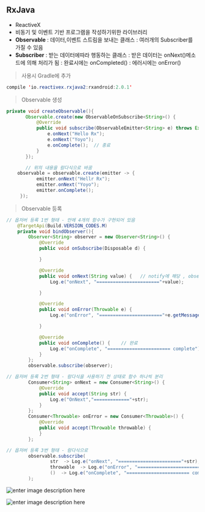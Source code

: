 ## RxJava
- ReactiveX
- 비동기 및 이벤트 기반 프로그램을 작성하기위한 라이브러리
- __Observable__
: 데이터,이벤트 스트림을 보내는 클래스
: 여러개의 Subscriber를 가질 수 있음
- __Subscriber__
: 받는 데이터에따라 행동하는 클래스
: 받은 데이터는 onNext()메소드에 의해 처리가 됨
: 완료시에는 onCompleted()
: 에러시에는 onError()

> 사용시 Gradle에 추가
```java
compile 'io.reactivex.rxjava2:rxandroid:2.0.1'
```
> Observable 생성
```java
private void createObservable(){
       Observable.create(new ObservableOnSubscribe<String>() {
           @Override
           public void subscribe(ObservableEmitter<String> e) throws Exception {   // observer의 subject 역할
               e.onNext("Hello Rx");
               e.onNext("Yoyo");
               e.onComplete();  // 종료
           }
       });

       // 위의 내용을 람다식으로 바꿈
    observable = observable.create(emitter -> {
           emitter.onNext("Hellr Rx");
           emitter.onNext("Yoyo");
           emitter.onComplete();
     });
```

> Observable 등록
```java
// 옵저버 등록 1번 형태 - 안에 4개의 함수가 구현되어 있음
    @TargetApi(Build.VERSION_CODES.M)
    private void bindObserver(){
        Observer<String> observer = new Observer<String>() {
            @Override
            public void onSubscribe(Disposable d) {

            }

            @Override
            public void onNext(String value) {   // notify에 해당 , observable의 onNext이 생성될때마다 호출
                Log.e("onNext", "======================="+value);

            }

            @Override
            public void onError(Throwable e) {
                Log.e("onError", "======================="+e.getMessage());

            }

            @Override
            public void onComplete() {    // 완료
                Log.e("onComplete", "======================= complete");
            }
        };
        observable.subscribe(observer);
```
```java
// 옵저버 등록 2번 형태 - 람다식을 사용하기 전 상태로 함수 하나씩 분리
        Consumer<String> onNext = new Consumer<String>() {
            @Override
            public void accept(String str) {
                Log.e("OnNext","============="+str);
            }
        };
        Consumer<Throwable> onError = new Consumer<Throwable>() {
            @Override
            public void accept(Throwable throwable) {
            }
        };

```

```java
// 옵저버 등록 3번 형태 - 람다식으로
        observable.subscribe(
                str  -> Log.e("onNext", "======================="+str),
                throwable  -> Log.e("onError", "======================="+throwable.getMessage()),
                ()  -> Log.e("onComplete", "======================= complete")
        );
```
![enter image description here](https://t1.daumcdn.net/thumb/R1280x0/?fname=http://t1.daumcdn.net/brunch/service/user/SQo/image/rRJfoEWA1zixjuCJQbaIF_qvBRc.png)

![enter image description here](http://apprize.info/google/asynchronous/asynchronous.files/image027.jpg)
